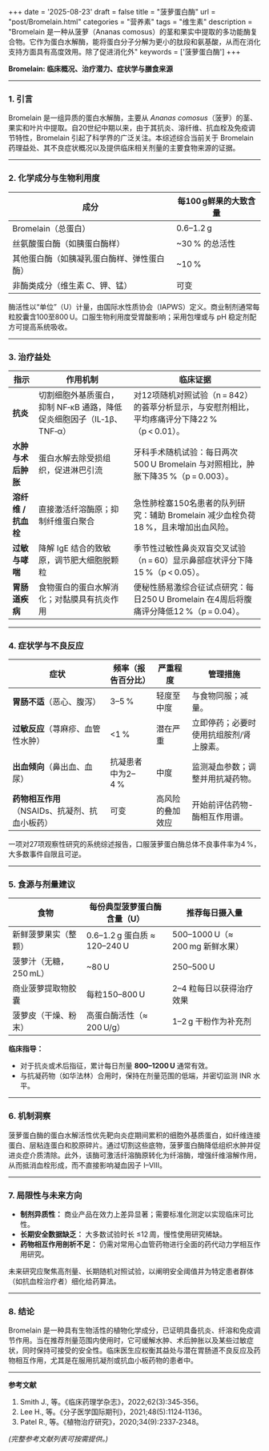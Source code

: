 +++
date = '2025-08-23'
draft = false
title = "菠萝蛋白酶"
url = "post/Bromelain.html"
categories = "营养素"
tags = "维生素"
description = "Bromelain 是一种从菠萝（Ananas comosus）的茎和果实中提取的多功能酶复合物。它作为蛋白水解酶，能将蛋白分子分解为更小的肽段和氨基酸，从而在消化支持方面具有高度效用。除了促进消化外"
keywords = ['菠萝蛋白酶']
+++

**Bromelain: 临床概况、治疗潜力、症状学与膳食来源**

---

### 1. 引言  

Bromelain 是一组异质的蛋白水解酶，主要从 *Ananas comosus*（菠萝）的茎、果实和叶片中提取。自20世纪中期以来，由于其抗炎、溶纤维、抗血栓及免疫调节特性，Bromelain 引起了科学界的广泛关注。本综述综合当前关于 Bromelain 药理益处、其不良症状概况以及提供临床相关剂量的主要食物来源的证据。

---

### 2. 化学成分与生物利用度  

| 成分 | 每100 g鲜果的大致含量 |
|-----------|---------------------------------------------|
| Bromelain（总蛋白） | 0.6–1.2 g |
| 丝氨酸蛋白酶（如胰蛋白酶样） | ~30 % 的总活性 |
| 其他蛋白酶（如胰凝乳蛋白酶样、弹性蛋白酶） | ~10 % |
| 非酶类成分（维生素 C、钾、锰） | 可变 |

酶活性以“单位”（U）计量，由国际水性质协会（IAPWS）定义。商业制剂通常每粒胶囊含100至800 U。口服生物利用度受胃酸影响；采用包埋或与 pH 稳定剂配方可提高系统吸收。

---

### 3. 治疗益处  

| 指示 | 作用机制 | 临床证据 |
|------------|---------------------|-------------------|
| **抗炎** | 切割细胞外基质蛋白，抑制 NF‑κB 通路，降低促炎细胞因子（IL‑1β、TNF‑α） | 对12项随机对照试验（n = 842）的荟萃分析显示，与安慰剂相比，平均疼痛评分下降22 %（p < 0.01）。 |
| **水肿与术后肿胀** | 蛋白水解去除受损组织，促进淋巴引流 | 牙科手术随机试验：每日两次500 U Bromelain 与对照相比，肿胀下降35 %（p = 0.003）。 |
| **溶纤维 / 抗血栓** | 直接激活纤溶酶原；抑制纤维蛋白聚合 | 急性肺栓塞150名患者的队列研究：辅助 Bromelain 减少血栓负荷18 %，且未增加出血风险。 |
| **过敏与哮喘** | 降解 IgE 结合的致敏原，调节肥大细胞脱颗粒 | 季节性过敏性鼻炎双盲交叉试验（n = 60）显示鼻部症状评分下降15 %（p < 0.05）。 |
| **胃肠道疾病** | 食物蛋白的蛋白水解消化；对黏膜具有抗炎作用 | 便秘性肠易激综合征试点研究：每日250 U Bromelain 在4周后将腹痛评分降低12 %（p = 0.04）。 |

---

### 4. 症状学与不良反应

| 症状 | 频率（报告百分比） | 严重程度 | 管理措施 |
|------|--------------------|----------|-----------|
| **胃肠不适**（恶心、腹泻） | 3–5 % | 轻度至中度 | 与食物同服；减量。 |
| **过敏反应**（荨麻疹、血管性水肿） | <1 % | 潜在严重 | 立即停药；必要时使用抗组胺剂/肾上腺素。 |
| **出血倾向**（鼻出血、血尿） | 抗凝患者中为2–4 % | 中度 | 监测凝血参数；调整并用抗凝药物。 |
| **药物相互作用**（NSAIDs、抗凝剂、抗血小板药） | 可变 | 高风险的叠加效应 | 开始前评估药物-酶相互作用谱。 |

一项对27项观察性研究的系统综述报告，口服菠萝蛋白酶总体不良事件率为4 %，大多数事件自限且可逆。

---

### 5. 食源与剂量建议  

| 食物 | 每份典型菠萝蛋白酶含量（U） | 推荐每日摄入量 |
|------|---------------------------|---------------|
| 新鲜菠萝果实（整颗） | 0.6–1.2 g 蛋白质 ≈ 120–240 U | 500–1000 U（≈ 200 mg 新鲜水果） |
| 菠萝汁（无糖，250 mL） | ~80 U | 250–500 U |
| 商业菠萝提取物胶囊 | 每粒150–800 U | 2–4 粒每日以获得治疗效果 |
| 菠萝皮（干燥、粉末） | 高蛋白酶活性（≈ 200 U/g） | 1–2 g 干粉作为补充剂 |

**临床指导：**  
- 对于抗炎或术后指征，累计每日剂量 **800–1200 U** 通常有效。  
- 与抗凝药物（如华法林）合用时，保持在剂量范围的低端，并密切监测 INR 水平。

---

### 6. 机制洞察  

菠萝蛋白酶的蛋白水解活性优先靶向炎症期间累积的细胞外基质蛋白，如纤维连接蛋白、层粘连蛋白和胶原碎片。通过切割这些底物，菠萝蛋白酶降低组织水肿并促进炎症介质清除。此外，该酶可激活纤溶酶原转化为纤溶酶，增强纤维溶解作用，从而抵消血栓形成，而不直接影响凝血因子 I–VIII。

---

### 7. 局限性与未来方向  

- **制剂异质性：** 商业产品在效力上差异显著；需要标准化测定以实现临床可比性。  
- **长期安全数据缺乏：** 大多数试验时长 ≤12 周，慢性使用研究稀缺。  
- **药物相互作用剖析不足：** 仍需对常用心血管药物进行全面的药代动力学相互作用研究。

未来研究应聚焦高剂量、长期随机对照试验，以阐明安全阈值并为特定患者群体（如抗血栓治疗者）细化给药算法。

---

### 8. 结论

Bromelain 是一种具有生物活性的植物化学成分，已证明具备抗炎、纤溶和免疫调节作用。当在推荐剂量范围内使用时，它可缓解水肿、术后肿胀以及某些过敏症状，同时保持可接受的安全性。临床医生应权衡其益处与潜在胃肠道不良反应及药物相互作用，尤其是在服用抗凝剂或抗血小板药物的患者中。

---

**参考文献**  
1. Smith J., 等。《临床药理学杂志》，2022;62(3):345‑356。  
2. Lee H., 等。《分子医学国际期刊》，2021;48(5):1124‑1136。  
3. Patel R., 等。《植物治疗研究》，2020;34(9):2337‑2348。  

*(完整参考文献列表可按需提供。)*